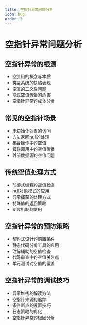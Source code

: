 ```yaml
---
title: 空指针异常问题分析
icon: bug
order: 3
---
```


# 空指针异常问题分析

## 空指针异常的根源

- 空引用的概念与本质
- 类型系统的缺陷表现
- 空值的二义性问题
- 隐式空值传播的危害
- 空指针异常的成本分析

## 常见的空指针场景

- 未初始化对象的访问
- 方法返回null的处理
- 集合操作中的空值
- 级联调用中的空值传播
- 外部数据源的空值问题

## 传统空值处理方式

- 防御式编程的空值检查
- null对象模式的应用
- 异常捕获的处理方式
- 特殊值的返回策略
- 断言机制的使用

## 空指针异常的预防策略

- 契约式设计的前置条件
- 静态代码分析工具的应用
- 注解辅助的空值检查
- 代码审查中的空值关注点
- 单元测试对空值的覆盖

## 空指针异常的调试技巧

- 异常堆栈的解读方法
- 空指针来源的追踪
- 条件断点的设置技巧
- 日志策略的优化
- 空指针异常的根因分析
